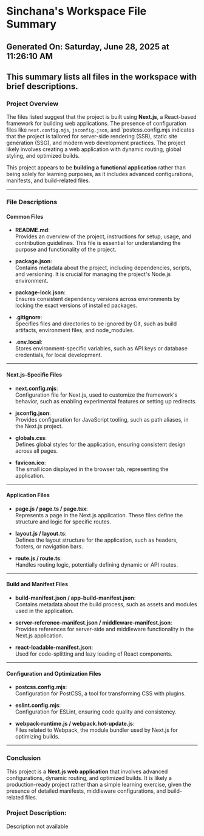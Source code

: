 # Sinchana's Workspace File Summary
## Generated On: Saturday, June 28, 2025 at 11:26:10 AM
This summary lists all files in the workspace with brief descriptions.
---
### Project Overview
The files listed suggest that the project is built using **Next.js**, a React-based framework for building web applications. The presence of configuration files like `next.config.mjs`, `jsconfig.json`, and `postcss.config.mjs indicates that the project is tailored for server-side rendering (SSR), static site generation (SSG), and modern web development practices. The project likely involves creating a web application with dynamic routing, global styling, and optimized builds.

This project appears to be **building a functional application** rather than being solely for learning purposes, as it includes advanced configurations, manifests, and build-related files.

---

### File Descriptions

#### Common Files
- **README.md**:  
  Provides an overview of the project, instructions for setup, usage, and contribution guidelines. This file is essential for understanding the purpose and functionality of the project.

- **package.json**:  
  Contains metadata about the project, including dependencies, scripts, and versioning. It is crucial for managing the project's Node.js environment.

- **package-lock.json**:  
  Ensures consistent dependency versions across environments by locking the exact versions of installed packages.

- **.gitignore**:  
  Specifies files and directories to be ignored by Git, such as build artifacts, environment files, and node_modules.

- **.env.local**:  
  Stores environment-specific variables, such as API keys or database credentials, for local development.

---

#### Next.js-Specific Files
- **next.config.mjs**:  
  Configuration file for Next.js, used to customize the framework's behavior, such as enabling experimental features or setting up redirects.

- **jsconfig.json**:  
  Provides configuration for JavaScript tooling, such as path aliases, in the Next.js project.

- **globals.css**:  
  Defines global styles for the application, ensuring consistent design across all pages.

- **favicon.ico**:  
  The small icon displayed in the browser tab, representing the application.

---

#### Application Files
- **page.js / page.ts / page.tsx**:  
  Represents a page in the Next.js application. These files define the structure and logic for specific routes.

- **layout.js / layout.ts**:  
  Defines the layout structure for the application, such as headers, footers, or navigation bars.

- **route.js / route.ts**:  
  Handles routing logic, potentially defining dynamic or API routes.

---

#### Build and Manifest Files
- **build-manifest.json / app-build-manifest.json**:  
  Contains metadata about the build process, such as assets and modules used in the application.

- **server-reference-manifest.json / middleware-manifest.json**:  
  Provides references for server-side and middleware functionality in the Next.js application.

- **react-loadable-manifest.json**:  
  Used for code-splitting and lazy loading of React components.

---

#### Configuration and Optimization Files
- **postcss.config.mjs**:  
  Configuration for PostCSS, a tool for transforming CSS with plugins.

- **eslint.config.mjs**:  
  Configuration for ESLint, ensuring code quality and consistency.

- **webpack-runtime.js / webpack.hot-update.js**:  
  Files related to Webpack, the module bundler used by Next.js for optimizing builds.

---

### Conclusion
This project is a **Next.js web application** that involves advanced configurations, dynamic routing, and optimized builds. It is likely a production-ready project rather than a simple learning exercise, given the presence of detailed manifests, middleware configurations, and build-related files. 
### Project Description:
 Description not available
